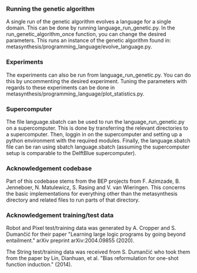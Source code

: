 ### Running the genetic algorithm
A single run of the genetic algorithm evolves a language for a single domain. This can be done by running language_run_genetic.py. In the run_genetic_algorithm_once function, you can change the desired parameters. This runs an instance of the genetic algorithm found in: metasynthesis/programming_language/evolve_language.py. 

### Experiments
The experiments can also be run from language_run_genetic.py. You can do this by uncommenting the desired experiment. Tuning the parameters with regards to these experiments can be done in metasynthesis/programming_language/plot_statistics.py.

### Supercomputer
The file language.sbatch can be used to run the language_run_genetic.py on a supercomputer. This is done by transferring the relevant directories to a supercomputer. Then, loggin in on the supercomputer and setting up a python environment with the required modules. Finally, the language.sbatch file can be ran using sbatch language.sbatch (assuming the supercomputer setup is comparable to the DelftBlue supercomputer). 

### Acknowledgement codebase

Part of this codebase stems from the BEP projects from F. Azimzade, B. Jenneboer, N. Matulewicz, S. Rasing and V. van Wieringen. This concerns the basic implementations for everything other than the metasynthesis directory and related files to run parts of that directory. 

### Acknowledgement training/test data
Robot and Pixel test/training data was generated by A. Cropper and S. Dumančić for their paper "Learning large logic programs by going beyond entailment." arXiv preprint arXiv:2004.09855 (2020).

The String test/training data was received from S. Dumančić who took them from the paper by Lin, Dianhuan, et al. "Bias reformulation for one-shot function induction." (2014).

